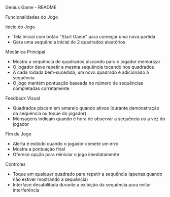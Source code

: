  Genius Game - README

Funcionalidades do Jogo

Início do Jogo
- Tela inicial com botão "Start Game" para começar uma nova partida
- Gera uma sequência inicial de 2 quadrados aleatórios

Mecânica Principal
- Mostra a sequência de quadrados piscando para o jogador memorizar
- O jogador deve repetir a mesma sequência tocando nos quadrados
- A cada rodada bem-sucedida, um novo quadrado é adicionado à sequência
- O jogo mantém pontuação baseada no número de sequências completadas corretamente

Feedback Visual
- Quadrados piscam em amarelo quando ativos (durante demonstração da sequência ou toque do jogador)
- Mensagens indicam quando é hora de observar a sequência ou a vez do jogador

Fim de Jogo
- Alerta é exibido quando o jogador comete um erro
- Mostra a pontuação final
- Oferece opção para reiniciar o jogo imediatamente

Controles
- Toque em qualquer quadrado para repetir a sequência (apenas quando não estiver mostrando a sequência)
- Interface desabilitada durante a exibição da sequência para evitar interferência
